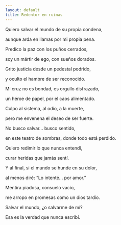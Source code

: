 ```yaml
---
layout: default
title: Redentor en ruinas
---
```




Quiero salvar el mundo de su propia condena,

aunque arda en llamas por mi propia pena.

Predico la paz con los puños cerrados,

soy un mártir de ego, con sueños dorados.  

Grito justicia desde un pedestal podrido,

y oculto el hambre de ser reconocido.

Mi cruz no es bondad, es orgullo disfrazado,

un héroe de papel, por el caos alimentado.

  
Culpo al sistema, al odio, a la muerte,

pero me envenena el deseo de ser fuerte.

No busco salvar… busco sentido,

en este teatro de sombras, donde todo está perdido.

  
Quiero redimir lo que nunca entendí,

curar heridas que jamás sentí.

Y al final, si el mundo se hunde en su dolor,

al menos diré: “Lo intenté… por amor.”

  
Mentira piadosa, consuelo vacío,

me arropo en promesas como un dios tardío.

Salvar el mundo, ¿o salvarme de mí?

Esa es la verdad que nunca escribí.
